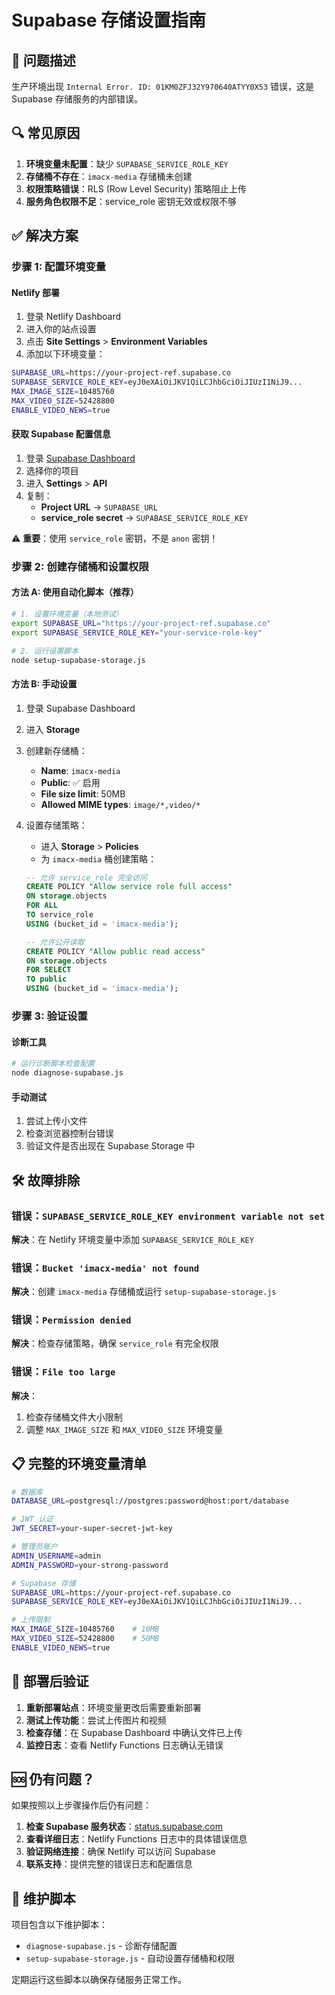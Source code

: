 # Supabase 存储设置指南

## 🚨 问题描述
生产环境出现 `Internal Error. ID: 01KM0ZFJ32Y970640ATYY0X53` 错误，这是 Supabase 存储服务的内部错误。

## 🔍 常见原因
1. **环境变量未配置**：缺少 `SUPABASE_SERVICE_ROLE_KEY`
2. **存储桶不存在**：`imacx-media` 存储桶未创建
3. **权限策略错误**：RLS (Row Level Security) 策略阻止上传
4. **服务角色权限不足**：service_role 密钥无效或权限不够

## ✅ 解决方案

### 步骤 1: 配置环境变量

#### Netlify 部署
1. 登录 Netlify Dashboard
2. 进入你的站点设置
3. 点击 **Site Settings** > **Environment Variables**
4. 添加以下环境变量：

```bash
SUPABASE_URL=https://your-project-ref.supabase.co
SUPABASE_SERVICE_ROLE_KEY=eyJ0eXAiOiJKV1QiLCJhbGciOiJIUzI1NiJ9...
MAX_IMAGE_SIZE=10485760
MAX_VIDEO_SIZE=52428800
ENABLE_VIDEO_NEWS=true
```

#### 获取 Supabase 配置信息
1. 登录 [Supabase Dashboard](https://supabase.com/dashboard)
2. 选择你的项目
3. 进入 **Settings** > **API**
4. 复制：
   - **Project URL** → `SUPABASE_URL`
   - **service_role secret** → `SUPABASE_SERVICE_ROLE_KEY`

⚠️ **重要**：使用 `service_role` 密钥，不是 `anon` 密钥！

### 步骤 2: 创建存储桶和设置权限

#### 方法 A: 使用自动化脚本（推荐）
```bash
# 1. 设置环境变量（本地测试）
export SUPABASE_URL="https://your-project-ref.supabase.co"
export SUPABASE_SERVICE_ROLE_KEY="your-service-role-key"

# 2. 运行设置脚本
node setup-supabase-storage.js
```

#### 方法 B: 手动设置
1. 登录 Supabase Dashboard
2. 进入 **Storage**
3. 创建新存储桶：
   - **Name**: `imacx-media`
   - **Public**: ✅ 启用
   - **File size limit**: 50MB
   - **Allowed MIME types**: `image/*,video/*`

4. 设置存储策略：
   - 进入 **Storage** > **Policies**
   - 为 `imacx-media` 桶创建策略：
   
   ```sql
   -- 允许 service_role 完全访问
   CREATE POLICY "Allow service role full access" 
   ON storage.objects 
   FOR ALL 
   TO service_role 
   USING (bucket_id = 'imacx-media');
   
   -- 允许公开读取
   CREATE POLICY "Allow public read access" 
   ON storage.objects 
   FOR SELECT 
   TO public 
   USING (bucket_id = 'imacx-media');
   ```

### 步骤 3: 验证设置

#### 诊断工具
```bash
# 运行诊断脚本检查配置
node diagnose-supabase.js
```

#### 手动测试
1. 尝试上传小文件
2. 检查浏览器控制台错误
3. 验证文件是否出现在 Supabase Storage 中

## 🛠️ 故障排除

### 错误：`SUPABASE_SERVICE_ROLE_KEY environment variable not set`
**解决**：在 Netlify 环境变量中添加 `SUPABASE_SERVICE_ROLE_KEY`

### 错误：`Bucket 'imacx-media' not found`
**解决**：创建 `imacx-media` 存储桶或运行 `setup-supabase-storage.js`

### 错误：`Permission denied`
**解决**：检查存储策略，确保 `service_role` 有完全权限

### 错误：`File too large`
**解决**：
1. 检查存储桶文件大小限制
2. 调整 `MAX_IMAGE_SIZE` 和 `MAX_VIDEO_SIZE` 环境变量

## 📋 完整的环境变量清单

```bash
# 数据库
DATABASE_URL=postgresql://postgres:password@host:port/database

# JWT 认证
JWT_SECRET=your-super-secret-jwt-key

# 管理员账户
ADMIN_USERNAME=admin
ADMIN_PASSWORD=your-strong-password

# Supabase 存储
SUPABASE_URL=https://your-project-ref.supabase.co
SUPABASE_SERVICE_ROLE_KEY=eyJ0eXAiOiJKV1QiLCJhbGciOiJIUzI1NiJ9...

# 上传限制
MAX_IMAGE_SIZE=10485760    # 10MB
MAX_VIDEO_SIZE=52428800    # 50MB
ENABLE_VIDEO_NEWS=true
```

## 🚀 部署后验证

1. **重新部署站点**：环境变量更改后需要重新部署
2. **测试上传功能**：尝试上传图片和视频
3. **检查存储**：在 Supabase Dashboard 中确认文件已上传
4. **监控日志**：查看 Netlify Functions 日志确认无错误

## 🆘 仍有问题？

如果按照以上步骤操作后仍有问题：

1. **检查 Supabase 服务状态**：[status.supabase.com](https://status.supabase.com)
2. **查看详细日志**：Netlify Functions 日志中的具体错误信息
3. **验证网络连接**：确保 Netlify 可以访问 Supabase
4. **联系支持**：提供完整的错误日志和配置信息

## 🔧 维护脚本

项目包含以下维护脚本：
- `diagnose-supabase.js` - 诊断存储配置
- `setup-supabase-storage.js` - 自动设置存储桶和权限

定期运行这些脚本以确保存储服务正常工作。
